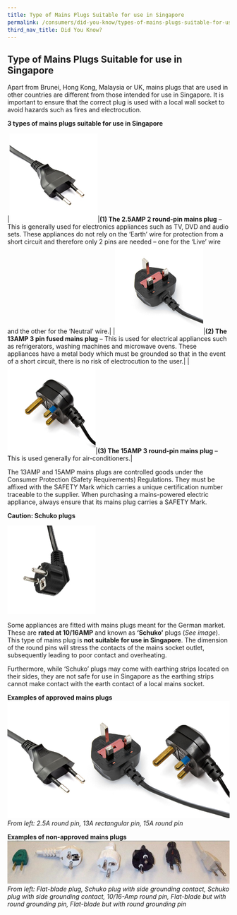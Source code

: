 ```yaml
---
title: Type of Mains Plugs Suitable for use in Singapore
permalink: /consumers/did-you-know/types-of-mains-plugs-suitable-for-use-in-singapore
third_nav_title: Did You Know?
---
```

## Type of Mains Plugs Suitable for use in Singapore
Apart from Brunei, Hong Kong, Malaysia or UK, mains plugs that are used in other countries are different from those intended for use in Singapore. It is important to ensure that the correct plug is used with a local wall socket to avoid hazards such as fires and electrocution.

**3 types of mains plugs suitable for use in Singapore**

|![mains plugs 1](/images/consumers/did-you-know/types-of-mains-plugs/mains-plugs-1.jpg)|**(1) The 2.5AMP 2 round-pin mains plug** – This is generally used for electronics appliances such as TV, DVD and audio sets. These appliances do not rely on the ‘Earth’ wire for protection from a short circuit and therefore only 2 pins are needed – one for the ‘Live’ wire and the other for the ‘Neutral’ wire.|
|![mains plugs 2](/images/consumers/did-you-know/types-of-mains-plugs/mains-plugs-2.jpg)|**(2) The 13AMP 3 pin fused mains plug** – This is used for electrical appliances such as refrigerators, washing machines and microwave ovens. These appliances have a metal body which must be grounded so that in the event of a short circuit, there is no risk of electrocution to the user.|
|![mains plugs 3](/images/consumers/did-you-know/types-of-mains-plugs/mains-plugs-3.jpg)|**(3) The 15AMP 3 round-pin mains plug** – This is used generally for air-conditioners.|

The 13AMP and 15AMP mains plugs are controlled goods under the Consumer Protection (Safety Requirements) Regulations. They must be affixed with the SAFETY Mark which carries a unique certification number traceable to the supplier. When purchasing a mains-powered electric appliance, always ensure that its mains plug carries a SAFETY Mark.

**Caution: Schuko plugs**

![mains plugs 4](/images/consumers/did-you-know/types-of-mains-plugs/mains-plugs-4.jpg)

Some appliances are fitted with mains plugs meant for the German market. These are **rated at 10/16AMP** and known as **‘Schuko’** plugs (*See image*). This type of mains plug is **not suitable for use in Singapore**. The dimension of the round pins will stress the contacts of the mains socket outlet, subsequently leading to poor contact and overheating.

Furthermore, while ‘Schuko’ plugs may come with earthing strips located on their sides, they are not safe for use in Singapore as the earthing strips cannot make contact with the earth contact of a local mains socket.

**Examples of approved mains plugs**
![mains plugs 5](/images/consumers/did-you-know/types-of-mains-plugs/mains-plugs-5.jpg)
*From left: 2.5A round pin, 13A rectangular pin, 15A round pin*

**Examples of non-approved mains plugs**
![non approved mains plugs](/images/consumers/did-you-know/types-of-mains-plugs/non-approved-mains-plugs.jpg)
*From left: Flat-blade plug, Schuko plug with side grounding contact, Schuko plug with side grounding contact, 10/16-Amp round pin, Flat-blade but with round grounding pin, Flat-blade but with round grounding pin*


